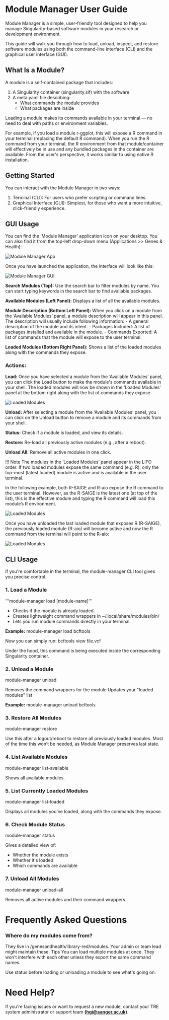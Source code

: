 # Module Manager User Guide
Module Manager is a simple, user-friendly tool designed to help you manage Singularity-based software modules in your research or development environment.

This guide will walk you through how to load, unload, inspect, and restore software modules using both the command-line interface (CLI) and the graphical user interface (GUI).

## What Is a Module?
A module is a self-contained package that includes:

1. A Singularity container (singularity.sif) with the software
2. A meta.yaml file describing:
    - What commands the module provides
    - What packages are inside

Loading a module makes its commands available in your terminal — no need to deal with paths or environment variables. 

For example, if you load a module r-ggplot, this will expose a R command in your terminal (replacing the default R command). When you run the R command from your terminal, the R environment from that module/container will effectively be in use and any bundled packages in the container are available. From the user's perspective, it works similar to using native R installation.

## Getting Started
You can interact with the Module Manager in two ways:

1. Terminal (CLI): For users who prefer scripting or command lines.
2. Graphical Interface (GUI): Simplest, for those who want a more intuitive, click-friendly experience.

## GUI Usage
You can find the ‘Module Manager’ application icon on your desktop. You can also find it from the top-left drop-down menu (Applications >> Genes & Health):

![Module Manager App](images/module-manager/module-manager-app.png)

Once you have launched the application, the interface will look like this:

![Module Manager GUI](images/module-manager/module-manager-gui.png)

**Search Modules (Top):** Use the search bar to filter modules by name. You can start typing keywords in the search bar to find available packages.

**Available Modules (Left Panel):** Displays a list of all the available modules.

**Module Description (Bottom Left Panel):** When you click on a module from the ‘Available Modules’ panel, a module description will appear in this panel. The description will usually include following information:
    - A general description of the module and its intent.
    - Packages Included: A list of packages installed and available in the module.
    - Commands Exported: A list of commands that the module will expose to the user terminal.

**Loaded Modules (Bottom Right Panel):** Shows a list of the loaded modules along with the commands they expose.

### Actions:
**Load:** Once you have selected a module from the ‘Available Modules’ panel, you can click the Load button to make the module's commands available in your shell. The loaded modules will now be shown in the ‘Loaded Modules’ panel at the bottom right along with the list of commands they expose.

![Loaded Modules](images/module-manager/loaded-modules.png)

**Unload:** After selecting a module from the ‘Available Modules’ panel, you can click on the Unload button to remove a module and its commands from your shell.

**Status:** Check if a module is loaded, and view its details.

**Restore:** Re-load all previously active modules (e.g., after a reboot).

**Unload All:** Remove all active modules in one click.

!!! Note
    The modules in the ‘Loaded Modules’ panel appear in the LIFO order. If two loaded modules expose the same command (e.g. R), only the top-most (latest loaded) module is active and is available in the user terminal.

In the following example, both R-SAIGE and R-aio expose the R command to the user terminal. However, as the R-SAIGE is the latest one (at top of the list), this is the effective module and typing the R command will load this module’s R environment.

![Loaded Modules](images/module-manager/loaded-modules-2.png)

Once you have unloaded the last loaded module that exposes R (R-SAIGE), the previously loaded module (R-aio) will become active and now the R command from the terminal will point to the R-aio:

![Loaded Modules](images/module-manager/loaded-modules-3.png)

## CLI Usage
If you're comfortable in the terminal, the module-manager CLI tool gives you precise control.
### 1. Load a Module
'''module-manager load [module-name]'''

- Checks if the module is already loaded.
- Creates lightweight command wrappers in ~/.local/share/modules/bin/
- Lets you run module commands directly in your terminal.

**Example:**
module-manager load bcftools

Now you can simply run:
bcftools view file.vcf


Under the hood, this command is being executed inside the corresponding Singularity container.

### 2. Unload a Module
module-manager unload <module-name>


Removes the command wrappers for the module
Updates your "loaded modules" list

**Example:**
module-manager unload bcftools

### 3. Restore All Modules
module-manager restore


Use this after a logout/reboot to restore all previously loaded modules. Most of the time this won’t be needed, as Module Manager preserves last state.

### 4. List Available Modules
module-manager list-available


Shows all available modules.

### 5. List Currently Loaded Modules
module-manager list-loaded

Displays all modules you've loaded, along with the commands they expose.

### 6. Check Module Status
module-manager status <module-name>


Gives a detailed view of:
  - Whether the module exists
  - Whether it's loaded
  - Which commands are available

### 7. Unload All Modules
module-manager unload-all


Removes all active modules and their command wrappers.

# Frequently Asked Questions
### Where do my modules come from?
They live in /genesandhealth/library-red/modules. Your admin or team lead might maintain these.
Tips
You can load multiple modules at once. They won't interfere with each other unless they export the same command names. 

Use status before loading or unloading a module to see what's going on.

# Need Help?
If you're facing issues or want to request a new module, contact your TRE system administrator or support team **(hgi@sanger.ac.uk)**.
